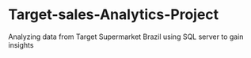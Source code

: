 # Target-sales-Analytics-Project
Analyzing data from Target Supermarket Brazil using SQL server to gain insights
